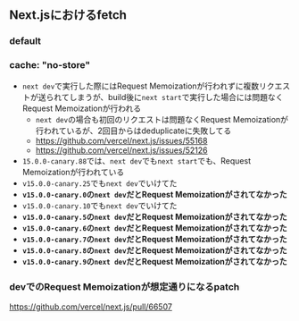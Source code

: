 ## Next.jsにおけるfetch
### default

### cache: "no-store"
- `next dev`で実行した際にはRequest Memoizationが行われずに複数リクエストが送られてしまうが、build後に`next start`で実行した場合には問題なくRequest Memoizationが行われる
  - `next dev`の場合も初回のリクエストは問題なくRequest Memoizationが行われているが、2回目からはdeduplicateに失敗してる
  - https://github.com/vercel/next.js/issues/55168
  - https://github.com/vercel/next.js/issues/52126
- `15.0.0-canary.88`では、`next dev`でも`next start`でも、Request Memoizationが行われている
- `v15.0.0-canary.25`でも`next dev`でいけてた
- **`v15.0.0-canary.0`の`next dev`だとRequest Memoizationがされてなかった**
- `v15.0.0-canary.10`でも`next dev`でいけてた
- **`v15.0.0-canary.5`の`next dev`だとRequest Memoizationがされてなかった**
- **`v15.0.0-canary.6`の`next dev`だとRequest Memoizationがされてなかった**
- **`v15.0.0-canary.7`の`next dev`だとRequest Memoizationがされてなかった**
- **`v15.0.0-canary.8`の`next dev`だとRequest Memoizationがされてなかった**
- **`v15.0.0-canary.9`の`next dev`だとRequest Memoizationがされてなかった**

### devでのRequest Memoizationが想定通りになるpatch
https://github.com/vercel/next.js/pull/66507
